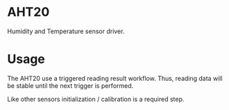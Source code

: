 # AHT20

Humidity and Temperature sensor driver.

# Usage

The AHT20 use a triggered reading result workflow.  Thus, reading data will be stable until the next trigger is performed.

Like other sensors initialization / calibration is a required step.
